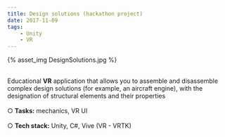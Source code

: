 ```yaml
---
title: Design solutions (hackathon project)
date: 2017-11-09
tags: 
	- Unity
	- VR
---
```


{% asset_img DesignSolutions.jpg %}

<br>
Educational <b>VR</b> application that allows you to assemble and disassemble complex design solutions (for example, an aircraft engine), with the designation of structural elements and their properties
<br>
<br>
○ <b>Tasks:</b> mechanics, VR UI
<br>
<br>
○ <b>Tech stack:</b> Unity, C#, Vive (VR - VRTK)